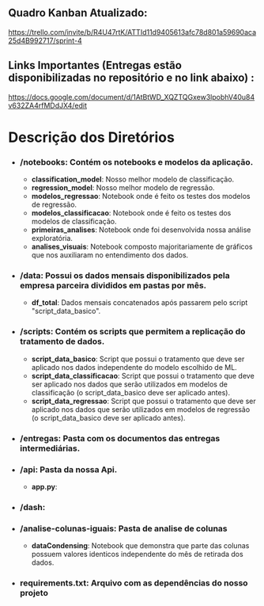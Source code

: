 ## Quadro Kanban Atualizado:

https://trello.com/invite/b/R4U47rtK/ATTId11d9405613afc78d801a59690aca25d4B992717/sprint-4

## Links Importantes (Entregas estão disponibilizadas no repositório e no link abaixo) :

https://docs.google.com/document/d/1AtBtWD_XQZTQGxew3lpobhV40u84v632ZA4rfMDdJX4/edit

# Descrição dos Diretórios

- ### **/notebooks**: Contém os notebooks e modelos da aplicação.
  - **classification_model**: Nosso melhor modelo de classificação.
  - **regression_model**: Nosso melhor modelo de regressão.
  - **modelos_regressao**: Notebook onde é feito os testes dos modelos de regressão.
  - **modelos_classificacao**: Notebook onde é feito os testes dos modelos de classificação.
  - **primeiras_analises**: Notebook onde foi desenvolvida nossa análise exploratória.
  - **analises_visuais**: Notebook composto majoritariamente de gráficos que nos auxiliaram no entendimento dos dados.

- ### **/data**: Possui os dados mensais disponibilizados pela empresa parceira divididos em pastas por mês.
  - **df_total**: Dados mensais concatenados após passarem pelo script "script_data_basico".

- ### **/scripts**: Contém os scripts que permitem a replicação do tratamento de dados.
  - **script_data_basico**: Script que possui o tratamento que deve ser aplicado nos dados independente do modelo escolhido de ML.
  - **script_data_classificacao**: Script que possui o tratamento que deve ser aplicado nos dados que serão utilizados em modelos de classificação (o script_data_basico deve ser aplicado antes).
  - **script_data_regressao**: Script que possui o tratamento que deve ser aplicado nos dados que serão utilizados em modelos de regressão (o script_data_basico deve ser aplicado antes).

- ### **/entregas**: Pasta com os documentos das entregas intermediárias.

- ### **/api**: Pasta da nossa Api.
  - **app.py**: 

- ### **/dash**:

- ### **/analise-colunas-iguais**: Pasta de analise de colunas
  - **dataCondensing**: Notebook que demonstra que parte das colunas possuem valores identicos independente do mês de retirada dos dados.

- ### **requirements.txt**: Arquivo com as dependências do nosso projeto






